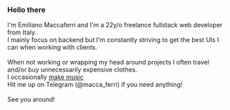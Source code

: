 ### Hello there
I'm Emiliano Maccaferri and I'm a 22y/o freelance fullstack web developer from Italy.<br>
I mainly focus on backend but I'm constantly striving to get the best UIs I can when working with clients.<br>
<br>
When not working or wrapping my head around projects I often travel and/or buy unnecessarily expensive clothes.<br>
I occasionally <a href="https://youtube.com/c/MaccaBeats">make music</a>
<br>
Hit me up on Telegram (@macca_ferri) if you need anything!
<br><br>
See you around! 
